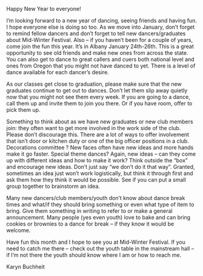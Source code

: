 Happy New Year to everyone!

I’m looking forward to a new year of dancing, seeing friends and having fun. I hope everyone else is doing so too. As we move into January, don’t forget to remind fellow dancers and don’t forget to tell new dancers/graduates about Mid-Winter Festival. Also – if you haven’t been for a couple of years, come join the fun this year. It’s in Albany January 24th-26th. This is a great opportunity to see old friends and make new ones from across the state. You can also get to dance to great callers and cuers both national level and ones from Oregon that you might not have danced to yet. There is a level of dance available for each dancer’s desire.

As our classes get close to graduation, please make sure that the new graduates continue to get out to dances. Don’t let them slip away quietly now that you might not see them every week. If you are going to a dance, call them up and invite them to join you there. Or if you have room, offer to pick them up.

Something to think about as we have new graduates or new club members join: they often want to get more involved in the work side of the club. Please don’t discourage this. There are a lot of ways to offer involvement that isn’t door or kitchen duty or one of the big officer positions in a club. Decorations committee ?  New faces often have new ideas and more hands make it go faster. Special theme dances?  Again, new ideas – can they come up with different ideas and how to make it work? Think outside the “box” and encourage new ideas.  Don’t just say “we don’t do it that way”. Granted, sometimes an idea just won’t work logistically, but think it through first and ask them how they think it would be possible. See if you can put a small group together to brainstorm an idea.

Many new dancers/club members/youth don’t know about dance break times and what/if they should bring something or even what type of item to bring. Give them something in writing to refer to or make a general announcement. Many people (yes even youth) love to bake and can bring cookies or brownies to a dance for break – if they know it would be welcome.

Have fun this month and I hope to see you at Mid-Winter Festival. If you need to catch me there – check out the youth table in the mainstream hall – if I’m not there the youth should know where I am or how to reach me.

Karyn Buchheit